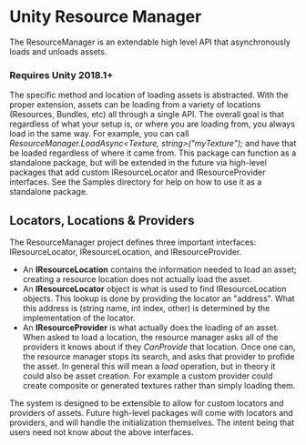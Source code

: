 # Unity Resource Manager

The ResourceManager is an extendable high level API that asynchronously loads and unloads assets.

### Requires Unity 2018.1+

The specific method and location of loading assets is abstracted. With the proper extension, assets can be loading from a variety of locations (Resources, Bundles, etc) all through a single API. The overall goal is that regardless of what your setup is, or where you are loading from, you always load in the same way. For example, you can call _ResourceManager.LoadAsync<Texture, string>("myTexture");_ and have that be loaded regardless of where it came from.
This package can function as a standalone package, but will be extended in the future via high-level packages that add custom IResourceLocator and IResourceProvider interfaces. See the Samples directory for help on how to use it as a standalone package.

## Locators, Locations & Providers

The ResourceManager project defines three important interfaces: IResourceLocator, IResourceLocation, and IResourceProvider.  
* An **IResourceLocation** contains the information needed to load an asset; creating a resource location does not actually load the asset.  
* An **IResourceLocator** object is what is used to find IResourceLocation objects.  This lookup is done by providing the locator an  "address".  What this address is (string name, int index, other) is determined by the implementation of the locator.  
* An **IResourceProvider** is what actually does the loading of an asset. When asked to load a location, the resource manager asks all of the providers it knows about if they _CanProvide_ that location. Once one can, the resource manager stops its search, and asks that provider to profide the asset.  In general this will mean a _load_ operation, but in theory it could also be asset creation.  For example a custom provider could create composite or generated textures rather than simply loading them.

The system is designed to be extensible to allow for custom locators and providers of assets.  Future high-level packages will come with locators and providers, and will handle the initialization themselves.  The intent being that users need not know about the above interfaces.


